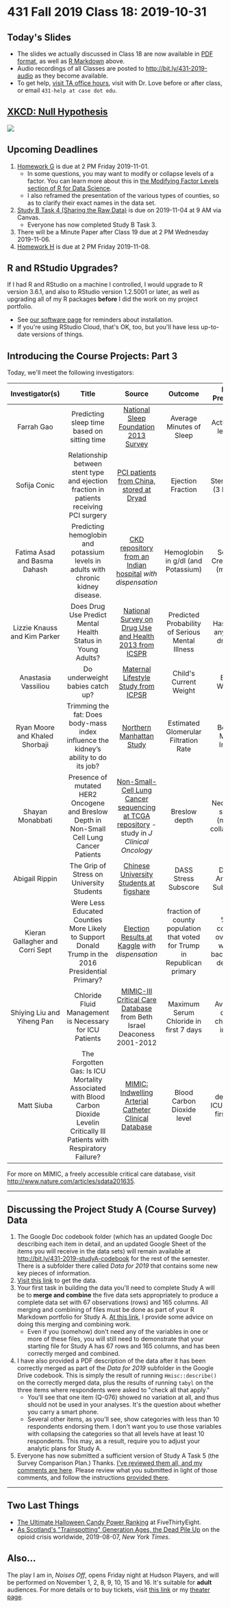# 431 Fall 2019 Class 18: 2019-10-31

## Today's Slides

- The slides we actually discussed in Class 18 are now available in [PDF format](https://github.com/THOMASELOVE/2019-431/blob/master/CLASSES/CLASS18/431_class-18-slides_2019.pdf), as well as [R Markdown](https://github.com/THOMASELOVE/2019-431/blob/master/CLASSES/CLASS18/431_class-18-slides_2019.Rmd) above. 
- Audio recordings of all Classes are posted to http://bit.ly/431-2019-audio as they become available.
- To get help, [visit TA office hours](https://github.com/THOMASELOVE/2019-431/blob/master/calendar.md#ta-office-hours), visit with Dr. Love before or after class, or email `431-help at case dot edu`.

## [XKCD: Null Hypothesis](https://xkcd.com/892/)

![](https://imgs.xkcd.com/comics/null_hypothesis.png)

## Upcoming Deadlines

1. [Homework G](https://github.com/THOMASELOVE/2019-431/tree/master/HOMEWORK/G) is due at 2 PM Friday 2019-11-01.
    - In some questions, you may want to modify or collapse levels of a factor. You can learn more about this in [the Modifying Factor Levels section of R for Data Science](https://r4ds.had.co.nz/factors.html#modifying-factor-levels).
    - I also reframed the presentation of the various types of counties, so as to clarify their exact names in the data set.
2. [Study B Task 4 (Sharing the Raw Data)](https://thomaselove.github.io/2019-431-project/task4b.html) is due on 2019-11-04 at 9 AM via Canvas. 
    - Everyone has now completed Study B Task 3.
3. There will be a Minute Paper after Class 19 due at 2 PM Wednesday 2019-11-06.
4. [Homework H](https://github.com/THOMASELOVE/2019-431/tree/master/HOMEWORK/H) is due at 2 PM Friday 2019-11-08.

## R and RStudio Upgrades?

If I had R and RStudio on a machine I controlled, I would upgrade to R version 3.6.1, and also to RStudio version 1.2.5001 or later, as well as upgrading all of my R packages **before** I did the work on my project portfolio. 

- See [our software page](https://github.com/THOMASELOVE/2019-431/tree/master/SOFTWARE) for reminders about installation. 
- If you're using RStudio Cloud, that's OK, too, but you'll have less up-to-date versions of things.

## Introducing the Course Projects: Part 3

Today, we'll meet the following investigators:

Investigator(s) | Title | Source | Outcome | Key Predictor
:------------------: | :---------------------: | :---------------------: | :---------------------: | :---------------------: 
Farrah Gao | Predicting sleep time based on sitting time | [National Sleep Foundation 2013 Survey](https://www.sleepfoundation.org/professionals/sleep-america-polls/2013-exercise-and-sleep) | Average Minutes of Sleep | Activity (4 levels)
Sofija Conic | Relationship between stent type and ejection fraction in patients receiving PCI surgery | [PCI patients from China, stored at Dryad](https://datadryad.org/stash/dataset/doi:10.5061/dryad.13d31) | Ejection Fraction | Stent Type (3 levels)
Fatima Asad and Basma Dahash | Predicting hemoglobin and potassium levels in adults with chronic kidney disease. | [CKD repository from an Indian hospital](http://archive.ics.uci.edu/ml/datasets/Chronic_Kidney_Disease) *with dispensation* | Hemoglobin in g/dl (and Potassium) | Serum Creatinine (mg/dl)
Lizzie Knauss and Kim Parker | Does Drug Use Predict Mental Health Status in Young Adults? | [National Survey on Drug Use and Health 2013 from ICSPR](https://www.icpsr.umich.edu/icpsrweb/NAHDAP/studies/35509/variables?q=youth) | Predicted Probability of Serious Mental Illness | Has used any illicit drugs?
Anastasia Vassiliou | Do underweight babies catch up? | [Maternal Lifestyle Study from ICPSR](https://www.icpsr.umich.edu/icpsrweb/ICPSR/studies/34312) | Child's Current Weight | Birth Weight
Ryan Moore and Khaled Shorbaji | Trimming the fat: Does body-mass index influence the kidney’s ability to do its job? | [Northern Manhattan Study](https://academiccommons.columbia.edu/doi/10.7916/D8VM5W5W) | Estimated Glomerular Filtration Rate | Body-Mass Index
Shayan Monabbati | Presence of mutated HER2 Oncogene and Breslow Depth in Non-Small Cell Lung Cancer Patients | [Non-Small-Cell Lung Cancer sequencing at TCGA repository](http://www.cbioportal.org/study/summary?id=nsclc_pd1_msk_2018) - study in *J Clinical Oncology* | Breslow depth | Neoplasm stage (needs collapsing) 
Abigail Rippin | The Grip of Stress on University Students | [Chinese University Students at figshare](https://figshare.com/articles/Associations_between_depression_anxiety_stress_hopelessness_subjective_well-being_coping_styles_and_suicide_in_Chinese_university_students/8410253/1) | DASS Stress Subscore | DASS Anxiety Subscore
Kieran Gallagher and Corri Sept | Were Less Educated Counties More Likely to Support Donald Trump in the 2016 Presidential Primary? | [Election Results at Kaggle](https://www.kaggle.com/benhamner/2016-us-election) *with dispensation* | fraction of county population that voted for Trump in Republican primary | % of county over 25 with a bachelor's degree
Shiying Liu and Yiheng Pan | Chloride Fluid Management is Necessary for ICU Patients | [MIMIC-III Critical Care Database](https://mimic.physionet.org/about/mimic/) from Beth Israel Deaconess 2001-2012 |  Maximum Serum Chloride in first 7 days | Average daily chloride input
Matt Siuba | The Forgotten Gas: Is ICU Mortality Associated with Blood Carbon Dioxide Levelin Critically Ill Patients with Respiratory Failure? | [MIMIC: Indwelling Arterial Catheter Clinical Database](https://mimic.physionet.org/) | Blood Carbon Dioxide level | death in ICU during first day

For more on MIMIC, a freely accessible critical care database, visit http://www.nature.com/articles/sdata201635.

--------------

## Discussing the Project Study A (Course Survey) Data

1. The Google Doc codebook folder (which has an updated Google Doc describing each item in detail, and an updated Google Sheet of the items you will receive in the data sets) will remain available at http://bit.ly/431-2019-studyA-codebook for the rest of the semester. There is a subfolder there called *Data for 2019* that contains some new key pieces of information.
2. [Visit this link](https://github.com/THOMASELOVE/2019-431/blob/master/PROJECT/STUDY_A/get-the-data.md) to get the data.
3. Your first task in building the data you'll need to complete Study A will be to **merge and combine** the five data sets appropriately to produce a complete data set with 67 observations (rows) and 165 columns. All merging and combining of files must be done as part of your R Markdown portfolio for Study A. [At this link](https://github.com/THOMASELOVE/2019-431/blob/master/PROJECT/STUDY_A/merging-advice.md), I provide some advice on doing this merging and combining work.
    - Even if you (somehow) don't need any of the variables in one or more of these files, you will still need to demonstrate that your starting file for Study A has 67 rows and 165 columns, and has been correctly merged and combined.
4. I have also provided a PDF description of the data after it has been correctly merged as part of the *Data for 2019* subfolder in the Google Drive codebook. This is simply the result of running `Hmisc::describe()` on the correctly merged data, plus the results of running `tabyl` on the three items where respondents were asked to "check all that apply." 
    - You'll see that one item (Q-076) showed no variation at all, and thus should not be used in your analyses. It's the question about whether you carry a smart phone. 
    - Several other items, as you'll see, show categories with less than 10 respondents endorsing them. I don't want you to use those variables with collapsing the categories so that all levels have at least 10 respondents. This may, as a result, require you to adjust your analytic plans for Study A.
5. Everyone has now submitted a sufficient version of Study A Task 5 (the Survey Comparison Plan.) Thanks. [I've reviewed them all, and my comments are here](https://github.com/THOMASELOVE/2019-431/blob/master/PROJECT/STUDY_A/comparison-plans.md). Please review what you submitted in light of those comments, and follow the instructions [provided there](https://github.com/THOMASELOVE/2019-431/blob/master/PROJECT/STUDY_A/comparison-plans.md).

--------------

## Two Last Things

- [The Ultimate Halloween Candy Power Ranking](https://fivethirtyeight.com/features/the-ultimate-halloween-candy-power-ranking/) at FiveThirtyEight.
- [As Scotland's "Trainspotting" Generation Ages, the Dead Pile Up](https://www.nytimes.com/2019/08/07/world/europe/scotland-heroin-deaths.html) on the opioid crisis worldwide, 2019-08-07, *New York Times*.


## Also...

The play I am in, *Noises Off*, opens Friday night at Hudson Players, and will be performed on November 1, 2, 8, 9, 10, 15 and 16. It's suitable for **adult** audiences. For more details or to buy tickets, visit [this link](https://app.arts-people.com/index.php?ticketing=hudpl) or my [theater page](https://github.com/THOMASELOVE/theater).
